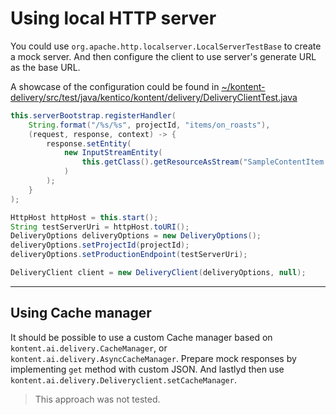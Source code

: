 # Using local HTTP server

You could use `org.apache.http.localserver.LocalServerTestBase` to create a mock server. And then configure the client to use server's generate URL as the base URL.

A showcase of the configuration could be found in [~/kontent-delivery/src/test/java/kentico/kontent/delivery/DeliveryClientTest.java](https://github.com/kontent-ai/java-packages/blob/master/kontent-delivery/src/test/java/kentico/kontent/delivery/DeliveryClientTest.java#L287-L326)

```java
this.serverBootstrap.registerHandler(
    String.format("/%s/%s", projectId, "items/on_roasts"),
    (request, response, context) -> {
        response.setEntity(
            new InputStreamEntity(
                this.getClass().getResourceAsStream("SampleContentItem.json")
            )
        );
    }
);

HttpHost httpHost = this.start();
String testServerUri = httpHost.toURI();
DeliveryOptions deliveryOptions = new DeliveryOptions();
deliveryOptions.setProjectId(projectId);
deliveryOptions.setProductionEndpoint(testServerUri);

DeliveryClient client = new DeliveryClient(deliveryOptions, null);
```

---

## Using Cache manager

It should be possible to use a custom Cache manager based on `kontent.ai.delivery.CacheManager`, or `kontent.ai.delivery.AsyncCacheManager`. Prepare mock responses by implementing `get` method with custom JSON. And lastlyd then use `kontent.ai.delivery.Deliveryclient.setCacheManager`.

> This approach was not tested.
